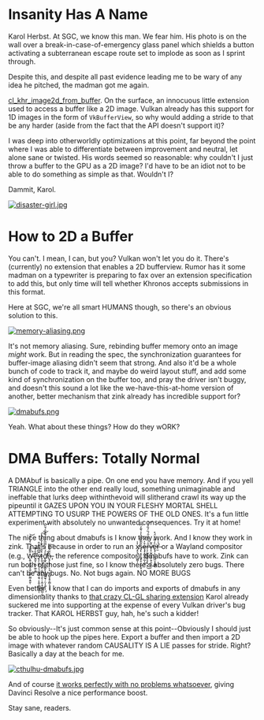 # Insanity Has A Name
Karol Herbst. At SGC, we know this man. We fear him. His photo is on the wall over a break-in-case-of-emergency glass panel which shields a button activating a subterranean escape route set to implode as soon as I sprint through.

Despite this, and despite all past evidence leading me to be wary of any idea he pitched, the madman got me again.

[cl_khr_image2d_from_buffer](https://registry.khronos.org/OpenCL/sdk/3.0/docs/man/html/cl_khr_image2d_from_buffer.html). On the surface, an innocuous little extension used to access a buffer like a 2D image.
Vulkan already has this support for 1D images in the form of `VkBufferView`, so why would adding a stride to that be any harder (aside from the fact that the API doesn't support it)?

I was deep into otherworldly optimizations at this point, far beyond the point where I was able to differentiate between improvement and neutral, let alone sane or twisted.
His words seemed so reasonable: why couldn't I just throw a buffer to the GPU as a 2D image? I'd have to be an idiot not to be able to do something as simple as that. Wouldn't I?

Dammit, Karol.

[![disaster-girl.jpg]({{site.url}}/assets/disaster-girl.jpg)]({{site.url}}/assets/disaster-girl.jpg)

# How to 2D a Buffer
You can't. I mean, I can, but you? Vulkan won't let you do it. There's (currently) no extension that enables a 2D bufferview. Rumor has it some madman on a typewriter is preparing to fax over an extension specification to add this, but only time will tell
whether Khronos accepts submissions in this format.

Here at SGC, we're all smart HUMANS though, so there's an obvious solution to this.

[![memory-aliasing.png]({{site.url}}/assets/memory-aliasing.png)]({{site.url}}/assets/memory-aliasing.png)

It's not memory aliasing. Sure, rebinding buffer memory onto an image *might* work. But in reading the spec, the synchronization guarantees for buffer-image aliasing didn't seem that strong. And also it'd be a whole bunch of code to track it,
and maybe do weird layout stuff, and add some kind of synchronization on the buffer too, and pray the driver isn't buggy, and doesn't this sound a lot like the we-have-this-at-home version of another, better mechanism that zink already has incredible support for?

[![dmabufs.png]({{site.url}}/assets/dmabufs.png)]({{site.url}}/assets/dmabufs.png)

Yeah. What about these things? How do they wORK?

# DMA Buffers: Totally Normal
A DMAbuf is basically a pipe. On one end you have memory. And if you yell TRIANGLE into the other end really loud, something unimaginable and ineffable that lurks deep withinthevoid will slitherand crawl its way up the pipeuntil it GAZES UPON YOU IN YOUR FLESHY MORTAL SHELL ATTEMPTING TO USURP THE POWERS OF THE OLD ONES. It's a fun little experiment with absolutely no unwanted consequences. Try it at home!

The nice thing about dmabufs is I know they work. And I know they work in zink. That's because in order to run an x̸̧̠͓̣̣͎͚̰͎̍̾s̶̡̢͙̞̙͍̬̝̠̩̱̞̮̩̣̑͂͊̎͆̒̓͐͛͊̒͆̄̋ȩ̶̡̨̳̭̲̹̲͎̪̜͒̓̈́̏r̶̩̗͖͙͖̬̟̞̜̠͙̠̎͑̉̌̎̍̑́̏̓̏̒̍͜͝v̶̞̠̰̘̞͖̙̯̩̯̝̂̃̕͜e̴̢̡͎̮͔̤͖̤͙̟̳̹͛̓͌̈̆̈́̽͘̕ŕ̶̫̾͐͘ or a Wayland compositor (e.g., Ŵ̶̢͍̜̙̺͈͉̼̩̯̺̗̰̰͕͍̱͊͊̓̈̀͛̾̒̂̚̕͝ͅḙ̵̛̬̜͔̲͕͖̜̱̻͊̌̾͊͘s̶̢̗̜͈̘͎̠̘̺͉͕̣̯̘̦͓͈̹̻͙̬̘̿͆̏̃̐̍̂̕ͅt̷̨͈̠͕͔̬̙̣͈̪͕̱͕̙̦͕̼̩͙̲͖͉̪̹̼͛̌͋̃̂̂̓̏̂́̔͠͝ͅơ̸̢̛̛̲̟͙͚̰͇̞̖̭̲͍͇̫̘̦̤̩̖͍̄̓́͑̉̿̅̀̉͒͋͒̂́̆̋̚͝ͅͅn̶̢̡̝̥̤̣͔̣͉͖̖̻̬̝̥̦͇͕̘͋͂͛̌̃͠ͅͅ, the reference compositor), dmabufs have to work. Zink can run both of those just fine, so I know there's absolutely zero bugs. There can't be any bugs. No. Not bugs again. NO MORE BUGS

Even better, I know that I can do imports and exports of dmabufs in any dimensionality thanks to [that crazy CL-GL sharing extension]({{site.url}}/againicl/) Karol already suckered me into supporting at the expense of every Vulkan driver's bug tracker. That KAROL HERBST guy, hah, he's such a kidder!

So obviously--It's just common sense at this point--Obviously I should just be able to hook up the pipes here. Export a buffer and then import a 2D image with whatever random CAUSALITY IS A LIE passes for stride. Right? Basically a day at the beach for me.

[![cthulhu-dmabufs.jpg]({{site.url}}/assets/cthulhu-dmabufs.jpg)]({{site.url}}/assets/cthulhu-dmabufs.jpg)

And of course [it works perfectly with no problems whatsoever](https://gitlab.freedesktop.org/mesa/mesa/-/merge_requests/33777), giving Davinci Resolve a nice performance boost.

Stay sane, readers.